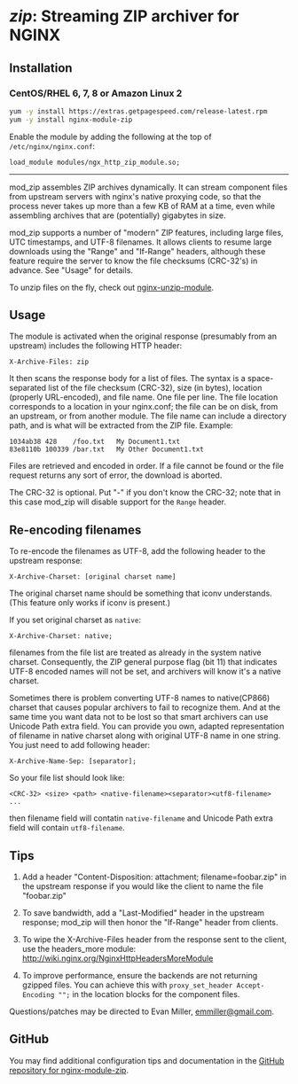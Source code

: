# _zip_: Streaming ZIP archiver for NGINX


## Installation

### CentOS/RHEL 6, 7, 8 or Amazon Linux 2

```bash
yum -y install https://extras.getpagespeed.com/release-latest.rpm
yum -y install nginx-module-zip
```

Enable the module by adding the following at the top of `/etc/nginx/nginx.conf`:

    load_module modules/ngx_http_zip_module.so;

<hr />


mod\_zip assembles ZIP archives dynamically. It can stream component
files from upstream servers with nginx's native proxying code, so that
the process never takes up more than a few KB of RAM at a time, even
while assembling archives that are (potentially) gigabytes in size.

mod\_zip supports a number of "modern" ZIP features, including large
files, UTC timestamps, and UTF-8 filenames. It allows clients to resume
large downloads using the "Range" and "If-Range" headers, although these
feature require the server to know the file checksums (CRC-32's) in
advance. See "Usage" for details.

To unzip files on the fly, check out
[nginx-unzip-module](https://github.com/youzee/nginx-unzip-module).

## Usage

The module is activated when the original response (presumably from an
upstream) includes the following HTTP header:

    X-Archive-Files: zip

It then scans the response body for a list of files. The syntax is a
space-separated list of the file checksum (CRC-32), size (in bytes),
location (properly URL-encoded), and file name. One file per line. The
file location corresponds to a location in your nginx.conf; the file can
be on disk, from an upstream, or from another module. The file name can
include a directory path, and is what will be extracted from the ZIP
file. Example:

    1034ab38 428    /foo.txt   My Document1.txt
    83e8110b 100339 /bar.txt   My Other Document1.txt

Files are retrieved and encoded in order. If a file cannot be found or
the file request returns any sort of error, the download is aborted.

The CRC-32 is optional. Put "-" if you don't know the CRC-32; note that
in this case mod\_zip will disable support for the `Range` header.

## Re-encoding filenames

To re-encode the filenames as UTF-8, add the following header to the
upstream response:

    X-Archive-Charset: [original charset name]

The original charset name should be something that iconv understands.
(This feature only works if iconv is present.)

If you set original charset as `native`:

    X-Archive-Charset: native;

filenames from the file list are treated as already in the system native
charset. Consequently, the ZIP general purpose flag (bit 11) that
indicates UTF-8 encoded names will not be set, and archivers will know
it's a native charset.

Sometimes there is problem converting UTF-8 names to native(CP866)
charset that causes popular archivers to fail to recognize them. And at
the same time you want data not to be lost so that smart archivers can
use Unicode Path extra field. You can provide you own, adapted
representation of filename in native charset along with original UTF-8
name in one string. You just need to add following header:

    X-Archive-Name-Sep: [separator];

So your file list should look like:

    <CRC-32> <size> <path> <native-filename><separator><utf8-filename>
    ...

then filename field will contatin `native-filename` and Unicode Path
extra field will contain `utf8-filename`.

## Tips

1.  Add a header "Content-Disposition: attachment; filename=foobar.zip"
    in the upstream response if you would like the client to name the
    file "foobar.zip"

2.  To save bandwidth, add a "Last-Modified" header in the upstream
    response; mod\_zip will then honor the "If-Range" header from
    clients.

3.  To wipe the X-Archive-Files header from the response sent to the
    client, use the headers\_more module:
    <http://wiki.nginx.org/NginxHttpHeadersMoreModule>

4.  To improve performance, ensure the backends are not returning
    gzipped files. You can achieve this with `proxy_set_header
    Accept-Encoding "";` in the location blocks for the component files.

Questions/patches may be directed to Evan Miller, <emmiller@gmail.com>.

## GitHub

You may find additional configuration tips and documentation in the [GitHub repository for 
nginx-module-zip](https://github.com/evanmiller/mod_zip).
